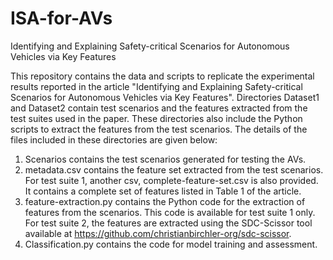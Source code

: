 # ISA-for-AVs
Identifying and Explaining Safety-critical Scenarios for Autonomous Vehicles via Key Features

This repository contains the data and scripts to replicate the experimental results reported in the article "Identifying and Explaining Safety-critical Scenarios for Autonomous Vehicles via Key Features".
Directories Dataset1 and Dataset2 contain test scenarios and the features extracted from the test suites used in the paper. These directories also include the Python scripts to extract the features from the test scenarios. The details of the files included in these directories are given below:

1. Scenarios contains the test scenarios generated for testing the AVs.
2. metadata.csv contains the feature set extracted from the test scenarios. For test suite 1, another csv, complete-feature-set.csv is also provided. It contains a complete set of features listed in Table 1 of the article. 
3. feature-extraction.py contains the Python code for the extraction of features from the scenarios. This code is available for test suite 1 only. For test suite 2, the features are extracted using the SDC-Scissor tool available at https://github.com/christianbirchler-org/sdc-scissor.
4. Classification.py contains the code for model training and assessment.

